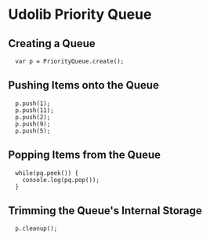 # Udolib Priority Queue

## Creating a Queue

```
  var p = PriorityQueue.create();
```

## Pushing Items onto the Queue

```
  p.push(1);
  p.push(11);
  p.push(2);
  p.push(9);
  p.push(5);
```

## Popping Items from the Queue

```
  while(pq.peek()) {
    console.log(pq.pop());
  }
```

## Trimming the Queue's Internal Storage

```
  p.cleanup();
```
